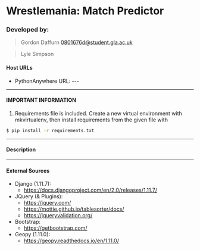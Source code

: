 # **Wrestlemania:** Match Predictor

### Developed by:
> Gordon Daffurn 0801676d@student.gla.ac.uk

> Lyle Simpson 

#### Host URLs
* PythonAnywhere URL: ---
---
#### IMPORTANT INFORMATION

1. Requirements file is included. Create a new virtual environment with mkvirtualenv, then install requirements from the given file with

```sh
$ pip install -r requirements.txt
```
---
#### Description

---
#### External Sources
* Django (1.11.7):
    * https://docs.djangoproject.com/en/2.0/releases/1.11.7/
* JQuery (& Plugins):
    * https://jquery.com/
    * https://mottie.github.io/tablesorter/docs/
    * https://jqueryvalidation.org/
* Bootstrap:
    * https://getbootstrap.com/
* Geopy (1.11.0):
    * https://geopy.readthedocs.io/en/1.11.0/
